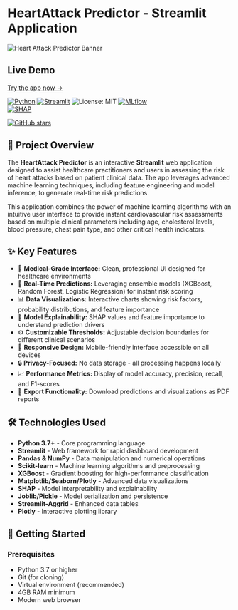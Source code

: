 
# HeartAttack Predictor - Streamlit Application

![Heart Attack Predictor Banner](https://user-gen-media-assets.s3.amazonaws.com/gpt4o_images/93fa7be2-550c-49c4-8e3c-c640aa8cba0e.png)
##  Live Demo
[Try the app now →](https://heartattack-predictor---app-app-1123.streamlit.app/)

[![Python](https://img.shields.io/badge/Python-3.7+-blue.svg)](https://www.python.org/downloads/)
[![Streamlit](https://img.shields.io/badge/Streamlit-1.0+-red.svg)](https://streamlit.io/)
![License: MIT](https://img.shields.io/badge/License-MIT-green)
[![MLflow](https://img.shields.io/badge/MLflow-1.25+-orange.svg)](https://mlflow.org/)  
[![SHAP](https://img.shields.io/badge/SHAP-0.41+-blue.svg)](https://github.com/slundberg/shap)


[![GitHub stars](https://img.shields.io/github/stars/akashanupkumar1123/HeartAttack-Predictor---Streamlit-App.svg)](https://github.com/akashanupkumar1123/HeartAttack-Predictor---Streamlit-App/stargazers)

## 🔬 Project Overview

The **HeartAttack Predictor** is an interactive **Streamlit** web application designed to assist healthcare practitioners and users in assessing the risk of heart attacks based on patient clinical data. The app leverages advanced machine learning techniques, including feature engineering and model inference, to generate real-time risk predictions.

This application combines the power of machine learning algorithms with an intuitive user interface to provide instant cardiovascular risk assessments based on multiple clinical parameters including age, cholesterol levels, blood pressure, chest pain type, and other critical health indicators.

## ✨ Key Features

- 🏥 **Medical-Grade Interface:** Clean, professional UI designed for healthcare environments
- 🤖 **Real-Time Predictions:** Leveraging ensemble models (XGBoost, Random Forest, Logistic Regression) for instant risk scoring
- 📊 **Data Visualizations:** Interactive charts showing risk factors, probability distributions, and feature importance
- 🧠 **Model Explainability:** SHAP values and feature importance to understand prediction drivers
- ⚙️ **Customizable Thresholds:** Adjustable decision boundaries for different clinical scenarios
- 📱 **Responsive Design:** Mobile-friendly interface accessible on all devices
- 🔒 **Privacy-Focused:** No data storage - all processing happens locally
- 📈 **Performance Metrics:** Display of model accuracy, precision, recall, and F1-scores
- 💾 **Export Functionality:** Download predictions and visualizations as PDF reports

## 🛠️ Technologies Used

- **Python 3.7+** - Core programming language
- **Streamlit** - Web framework for rapid dashboard development
- **Pandas & NumPy** - Data manipulation and numerical operations
- **Scikit-learn** - Machine learning algorithms and preprocessing
- **XGBoost** - Gradient boosting for high-performance classification
- **Matplotlib/Seaborn/Plotly** - Advanced data visualizations
- **SHAP** - Model interpretability and explainability
- **Joblib/Pickle** - Model serialization and persistence
- **Streamlit-Aggrid** - Enhanced data tables
- **Plotly** - Interactive plotting library

## 🚀 Getting Started

### Prerequisites

- Python 3.7 or higher
- Git (for cloning)
- Virtual environment (recommended)
- 4GB RAM minimum
- Modern web browser






